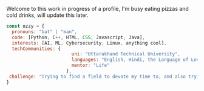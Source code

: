 Welcome to this work in progress of a profile, I'm busy eating pizzas and cold drinks, will update this later. 


```javascript
const ozzy = {
  pronouns: "bat" | "man",
  code: [Python, C++, HTML, CSS, Javascript, Java],
  interests: [AI, ML, Cybersecurity, Linux, anything cool],
  techCommunities: {
                        uni: "Uttarakhand Technical University",
                        languages: "English, Hindi, the Language of Love",
                        mentor: "Life"
                      },
 challenge: "Trying to find a field to devote my time to, and also trying to figure out the meaning of life"
}
```
<!--
**osgilliath/osgilliath** is a ✨ _special_ ✨ repository because its `README.md` (this file) appears on your GitHub profile.

Here are some ideas to get you started:

- 🔭 I’m currently working on ...
- 🌱 I’m currently learning ...
- 👯 I’m looking to collaborate on ...
- 🤔 I’m looking for help with ...
- 💬 Ask me about ...
- 📫 How to reach me: ...
- 😄 Pronouns: ...
- ⚡ Fun fact: ...
-->
